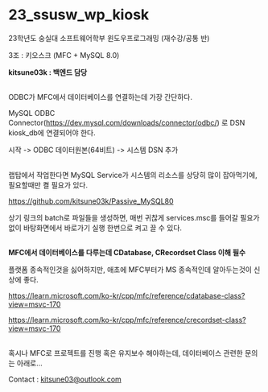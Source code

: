 # 23_ssusw_wp_kiosk

23학년도 숭실대 소프트웨어학부 윈도우프로그래밍 (재수강/공통 반)

3조 : 키오스크 (MFC + MySQL 8.0)

**kitsune03k : 백엔드 담당**

##
ODBC가 MFC에서 데이터베이스를 연결하는데 가장 간단하다.

MySQL ODBC Connector(https://dev.mysql.com/downloads/connector/odbc/) 로 DSN kiosk_db에 연결되어야 한다.

시작 -> ODBC 데이터원본(64비트) -> 시스템 DSN 추가

##
랩탑에서 작업한다면 MySQL Service가 시스템의 리소스를 상당히 많이 잡아먹기에, 필요할때만 켤 필요가 있다.

https://github.com/kitsune03k/Passive_MySQL80

상기 링크의 batch로 파일들을 생성하면, 매번 귀찮게 services.msc를 들어갈 필요가 없이 바탕화면에서 바로가기 실행 한번으로 켜고 끌 수 있다.

##
**MFC에서 데이터베이스를 다루는데 CDatabase, CRecordset Class 이해 필수**

플랫폼 종속적인것을 싫어하지만, 애초에 MFC부터가 MS 종속적인데 알아두는것이 신상에 좋다.

https://learn.microsoft.com/ko-kr/cpp/mfc/reference/cdatabase-class?view=msvc-170

https://learn.microsoft.com/ko-kr/cpp/mfc/reference/crecordset-class?view=msvc-170

##
혹시나 MFC로 프로젝트를 진행 혹은 유지보수 해야하는데, 데이터베이스 관련한 문의는 아래로...

Contact : kitsune03@outlook.com
